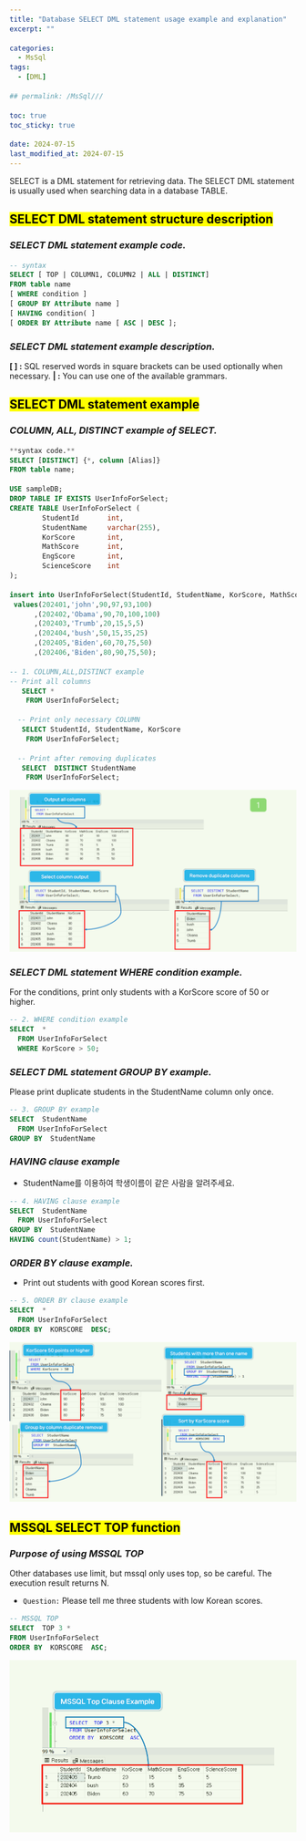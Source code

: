 ```yaml
---
title: "Database SELECT DML statement usage example and explanation"
excerpt: ""

categories:
  - MsSql
tags:
  - [DML]

## permalink: /MsSql///

toc: true
toc_sticky: true
 
date: 2024-07-15
last_modified_at: 2024-07-15
---
```



SELECT is a DML statement for retrieving data. The SELECT DML statement is usually used when searching data in a database TABLE.

## <mark>SELECT DML statement structure description</mark>

### ***SELECT DML statement example code.***

```sql
-- syntax
SELECT [ TOP | COLUMN1, COLUMN2 | ALL | DISTINCT]  
FROM table name  
[ WHERE condition ]  
[ GROUP BY Attribute name ]  
[ HAVING condition( ]  
[ ORDER BY Attribute name [ ASC | DESC ];
```

### ***SELECT DML statement example description.***

**[ ] :** SQL reserved words in square brackets can be used optionally when necessary.
**| :** You can use one of the available grammars.

## <mark>SELECT DML statement example</mark>

### ***COLUMN, ALL, DISTINCT example of SELECT.***

```sql
**syntax code.**  
SELECT [DISTINCT] {*, column [Alias]}  
FROM table name;

USE sampleDB;
DROP TABLE IF EXISTS UserInfoForSelect;
CREATE TABLE UserInfoForSelect (
        StudentId       int,
        StudentName     varchar(255),
        KorScore        int,
        MathScore       int,
        EngScore        int,
        ScienceScore    int
);
 
insert into UserInfoForSelect(StudentId, StudentName, KorScore, MathScore, EngScore, ScienceScore)
 values(202401,'john',90,97,93,100)
      ,(202402,'Obama',90,70,100,100)
      ,(202403,'Trumb',20,15,5,5)
      ,(202404,'bush',50,15,35,25)
      ,(202405,'Biden',60,70,75,50)
      ,(202406,'Biden',80,90,75,50);
  
-- 1. COLUMN,ALL,DISTINCT example
-- Print all columns
   SELECT *
    FROM UserInfoForSelect;

  -- Print only necessary COLUMN
   SELECT StudentId, StudentName, KorScore
    FROM UserInfoForSelect;

  -- Print after removing duplicates
   SELECT  DISTINCT StudentName 
    FROM UserInfoForSelect;
```

![COLUMN, ALL, DISTINCT example of SELECT.](/assets/images/postsImages/MsSql/1014_Eng_DML_SELECT/1.png)

### ***SELECT DML statement WHERE condition example.***

For the conditions, print only students with a KorScore score of 50 or higher.

```sql
-- 2. WHERE condition example 
SELECT  * 
  FROM UserInfoForSelect
  WHERE KorScore > 50;
```

### ***SELECT DML statement GROUP BY example.***

Please print duplicate students in the StudentName column only once.

```sql
-- 3. GROUP BY example
SELECT  StudentName 
  FROM UserInfoForSelect
GROUP BY  StudentName
```

### ***HAVING clause example***

- StudentName를 이용하여 학생이름이 같은 사람을 알려주세요.

```sql
-- 4. HAVING clause example
SELECT  StudentName  
  FROM UserInfoForSelect
GROUP BY  StudentName 
HAVING count(StudentName) > 1;
```

### ***ORDER BY clause example.***

- Print out students with good Korean scores first.

```sql
-- 5. ORDER BY clause example
SELECT  *  
  FROM UserInfoForSelect
ORDER BY  KORSCORE  DESC;
```

![clause example.](/assets/images/postsImages/MsSql/1014_Eng_DML_SELECT/2.png)

## <mark>MSSQL SELECT TOP function</mark>

### ***Purpose of using MSSQL TOP***

Other databases use limit, but mssql only uses top, so be careful.
The execution result returns N.

- `Question:` Please tell me three students with low Korean scores.

```sql
-- MSSQL TOP  
SELECT  TOP 3 *  
FROM UserInfoForSelect
ORDER BY  KORSCORE  ASC;
```

![Purpose of using MSSQL TOP](/assets/images/postsImages/MsSql/1014_Eng_DML_SELECT/3.png)
